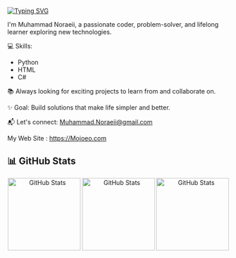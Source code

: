

[![Typing SVG](https://readme-typing-svg.demolab.com?font=Fira+Code&pause=1000&color=F70000&background=0E00FF00&width=435&lines=Hello;Hola;Bonjour;Hallo;Ciao;%E4%BD%A0%E5%A5%BD+;%E3%81%93%E3%82%93%E3%81%AB%E3%81%A1%E3%81%AF+;%EC%95%88%EB%85%95%ED%95%98%EC%84%B8%EC%9A%94+;%D9%85%D8%B1%D8%AD%D8%A8%D8%A7+;%D8%B3%D9%84%D8%A7%D9%85;Merhaba;%E0%A4%A8%E0%A4%AE%E0%A4%B8%E0%A5%8D%E0%A4%A4%E0%A5%87+;Ol%C3%A1;%CE%93%CE%B5%CE%B9%CE%B1+%CF%83%CE%B1%CF%82;Hej)](https://git.io/typing-svg)

I'm Muhammad Noraeii, a passionate coder, problem-solver, and lifelong learner exploring new technologies.  

💻 Skills:  
- Python  
- HTML  
- C#  

📚 Always looking for exciting projects to learn from and collaborate on.  

✨ Goal: Build solutions that make life simpler and better.  

📬 Let's connect: Muhammad.Noraeii@gmail.com  

My Web Site : https://Mojoeo.com

## 📊 GitHub Stats

<div align="center">
  <img src ="http://github-profile-summary-cards.vercel.app/api/cards/profile-details?username=Muhammad-Noraeii&theme=github" alt="GitHub Stats" height="165" />
  <img src ="http://github-profile-summary-cards.vercel.app/api/cards/stats?username=Muhammad-Noraeii&theme=github" alt="GitHub Stats" height="165" />
  <img src ="https://github-readme-stats.vercel.app/api/top-langs/?username=Muhammad-Noraeii&layout=compact&theme=radical" alt="GitHub Stats" height="165" />
</div>

